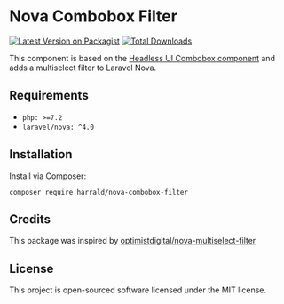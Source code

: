 # Nova Combobox Filter


[![Latest Version on Packagist](https://img.shields.io/packagist/v/harrald/nova-combobox-filter.svg?style=flat-square)](https://packagist.org/packages/harrald/nova-combobox-filter)
[![Total Downloads](https://img.shields.io/packagist/dt/harrald/nova-combobox-filter.svg?style=flat-square)](https://packagist.org/packages/harrald/nova-combobox-filter)

This component is based on the [Headless UI Combobox component](https://headlessui.dev/vue/combobox) and adds a multiselect filter to Laravel Nova. 

## Requirements
- `php: >=7.2`
- `laravel/nova: ^4.0`

## Installation

Install via Composer:

`composer require harrald/nova-combobox-filter`

## Credits

This package was inspired by [optimistdigital/nova-multiselect-filter](https://github.com/optimistdigital/nova-multiselect-filter)

## License

This project is open-sourced software licensed under the MIT license.
